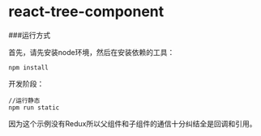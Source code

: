 # react-tree-component

###运行方式

首先，请先安装node环境，然后在安装依赖的工具：

```
npm install
```
开发阶段：

```
//运行静态
npm run static

```

因为这个示例没有Redux所以父组件和子组件的通信十分纠结全是回调和引用。

 
